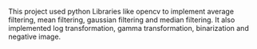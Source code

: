 This project used python Libraries like opencv to implement average filtering, mean filtering, gaussian filtering and median filtering. It also implemented log transformation, gamma transformation, binarization and negative image.
